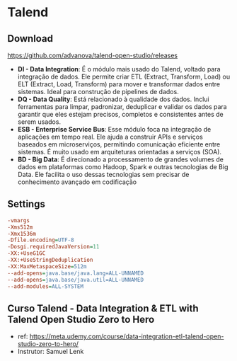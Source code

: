 # Talend

## Download

https://github.com/advanova/talend-open-studio/releases
- **DI - Data Integration**: É o módulo mais usado do Talend, voltado para integração de dados. Ele permite criar ETL (Extract, Transform, Load) ou ELT (Extract, Load, Transform) para mover e transformar dados entre sistemas. Ideal para construção de pipelines de dados.
- **DQ - Data Quality**: Está relacionado à qualidade dos dados. Inclui ferramentas para limpar, padronizar, deduplicar e validar os dados para garantir que eles estejam precisos, completos e consistentes antes de serem usados.
- **ESB - Enterprise Service Bus**: Esse módulo foca na integração de aplicações em tempo real. Ele ajuda a construir APIs e serviços baseados em microserviços, permitindo comunicação eficiente entre sistemas. É muito usado em arquiteturas orientadas a serviços (SOA).
- **BD - Big Data**: É direcionado a processamento de grandes volumes de dados em plataformas como Hadoop, Spark e outras tecnologias de Big Data. Ele facilita o uso dessas tecnologias sem precisar de conhecimento avançado em codificação

## Settings

```ini
-vmargs
-Xms512m
-Xmx1536m
-Dfile.encoding=UTF-8
-Dosgi.requiredJavaVersion=11
-XX:+UseG1GC
-XX:+UseStringDeduplication
-XX:MaxMetaspaceSize=512m
--add-opens=java.base/java.lang=ALL-UNNAMED
--add-opens=java.base/java.util=ALL-UNNAMED
--add-modules=ALL-SYSTEM

```


## Curso Talend - Data Integration & ETL with Talend Open Studio Zero to Hero
- ref: https://meta.udemy.com/course/data-integration-etl-talend-open-studio-zero-to-hero/
- Instrutor: Samuel Lenk

